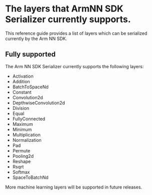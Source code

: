 # The layers that ArmNN SDK Serializer currently supports.

This reference guide provides a list of layers which can be serialized currently by the Arm NN SDK.

## Fully supported

The Arm NN SDK Serializer currently supports the following layers:

* Activation
* Addition
* BatchToSpaceNd
* Constant
* Convolution2d
* DepthwiseConvolution2d
* Division
* Equal
* FullyConnected
* Maximum
* Minimum
* Multiplication
* Normalization
* Pad
* Permute
* Pooling2d
* Reshape
* Rsqrt
* Softmax
* SpaceToBatchNd

More machine learning layers will be supported in future releases.
